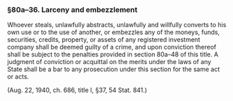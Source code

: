 ### §80a–36. Larceny and embezzlement ###

Whoever steals, unlawfully abstracts, unlawfully and willfully converts to his own use or to the use of another, or embezzles any of the moneys, funds, securities, credits, property, or assets of any registered investment company shall be deemed guilty of a crime, and upon conviction thereof shall be subject to the penalties provided in section 80a–48 of this title. A judgment of conviction or acquittal on the merits under the laws of any State shall be a bar to any prosecution under this section for the same act or acts.

(Aug. 22, 1940, ch. 686, title I, §37, 54 Stat. 841.)